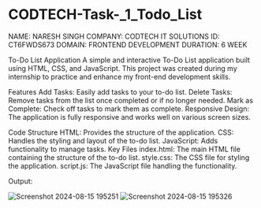 # CODTECH-Task-_1_Todo_List

NAME:     NARESH SINGH
COMPANY:  CODTECH IT  SOLUTIONS 
ID:       CT6FWDS673
DOMAIN:   FRONTEND  DEVELOPMENT
DURATION: 6 WEEK


To-Do List Application
A simple and interactive To-Do List application built using HTML, CSS, and JavaScript. This project was created during my internship to practice and enhance my front-end development skills.

Features
Add Tasks: Easily add tasks to your to-do list.
Delete Tasks: Remove tasks from the list once completed or if no longer needed.
Mark as Complete: Check off tasks to mark them as complete.
Responsive Design: The application is fully responsive and works well on various screen sizes.

Code Structure
HTML: Provides the structure of the application.
CSS: Handles the styling and layout of the to-do list.
JavaScript: Adds functionality to manage tasks.
Key Files
index.html: The main HTML file containing the structure of the to-do list.
style.css: The CSS file for styling the application.
script.js: The JavaScript file handling the functionality.

Output:


![Screenshot 2024-08-15 195251](https://github.com/user-attachments/assets/3cb86e80-c93d-4780-b4d5-73e6cd686cb2)
![Screenshot 2024-08-15 195326](https://github.com/user-attachments/assets/2b48589d-b669-4f5a-93ba-a1c5316fb47d)



